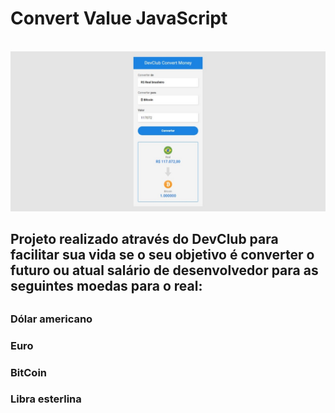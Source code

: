 <h1>Convert Value JavaScript</h1>
<br>
<img src="https://raw.githubusercontent.com/ViniFerAlbuquerque/ConvertValueJS/a4351e49475f9f19076d893457b8cfd7e3f2e084/assets/DevClubConvertMoney.jpeg">
<br>
<h2>Projeto realizado através do DevClub para facilitar sua vida se o seu objetivo é converter o futuro ou atual salário de desenvolvedor para as seguintes moedas para o real:<h2>
<h3>Dólar americano</h3>
<h3>Euro</h3>
<h3>BitCoin</h3>
<h3>Libra esterlina</h3>
